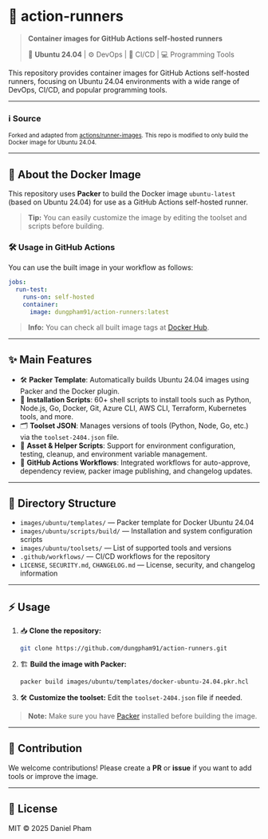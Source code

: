 # 🚀 action-runners

> **Container images for GitHub Actions self-hosted runners**
>
> 🐧 **Ubuntu 24.04** | ⚙️ DevOps | 🔄 CI/CD | 💻 Programming Tools

This repository provides container images for GitHub Actions self-hosted runners, focusing on Ubuntu 24.04 environments with a wide range of DevOps, CI/CD, and popular programming tools.

---

### ℹ️ Source
<sub>Forked and adapted from [actions/runner-images](https://github.com/actions/runner-images). This repo is modified to only build the Docker image for Ubuntu 24.04.</sub>

---

## 🐳 About the Docker Image

This repository uses **Packer** to build the Docker image `ubuntu-latest` (based on Ubuntu 24.04) for use as a GitHub Actions self-hosted runner.

> **Tip:** You can easily customize the image by editing the toolset and scripts before building.

### 🛠️ Usage in GitHub Actions

You can use the built image in your workflow as follows:

```yaml
jobs:
  run-test:
    runs-on: self-hosted
    container:
      image: dungpham91/action-runners:latest
```

> **Info:** You can check all built image tags at [Docker Hub](https://hub.docker.com/r/dungpham91/actions-runner/tags).

---

## ✨ Main Features

- 🛠️ **Packer Template**: Automatically builds Ubuntu 24.04 images using Packer and the Docker plugin.
- 📜 **Installation Scripts**: 60+ shell scripts to install tools such as Python, Node.js, Go, Docker, Git, Azure CLI, AWS CLI, Terraform, Kubernetes tools, and more.
- 🗂️ **Toolset JSON**: Manages versions of tools (Python, Node, Go, etc.) via the `toolset-2404.json` file.
- 🧩 **Asset & Helper Scripts**: Support for environment configuration, testing, cleanup, and environment variable management.
- 🔄 **GitHub Actions Workflows**: Integrated workflows for auto-approve, dependency review, packer image publishing, and changelog updates.

---

## 📁 Directory Structure

- `images/ubuntu/templates/` — Packer template for Docker Ubuntu 24.04
- `images/ubuntu/scripts/build/` — Installation and system configuration scripts
- `images/ubuntu/toolsets/` — List of supported tools and versions
- `.github/workflows/` — CI/CD workflows for the repository
- `LICENSE`, `SECURITY.md`, `CHANGELOG.md` — License, security, and changelog information

---

## ⚡ Usage

1. 📥 **Clone the repository:**
    ```bash
    git clone https://github.com/dungpham91/action-runners.git
    ```
2. 🏗️ **Build the image with Packer:**
    ```bash
    packer build images/ubuntu/templates/docker-ubuntu-24.04.pkr.hcl
    ```
3. 🛠️ **Customize the toolset:**
    Edit the `toolset-2404.json` file if needed.

> **Note:** Make sure you have [Packer](https://www.packer.io/) installed before building the image.

---

## 🤝 Contribution

We welcome contributions! Please create a **PR** or **issue** if you want to add tools or improve the image.

---

## 📄 License

MIT © 2025 Daniel Pham

